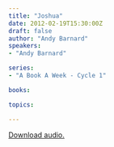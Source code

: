 ```yaml
---
title: "Joshua"
date: 2012-02-19T15:30:00Z
draft: false
author: "Andy Barnard"
speakers:
- "Andy Barnard"

series:
- "A Book A Week - Cycle 1"

books:

topics:

---
```

[Download audio.](https://s3.amazonaws.com/highway/sermons/2012_02/19_Joshua.mp3)